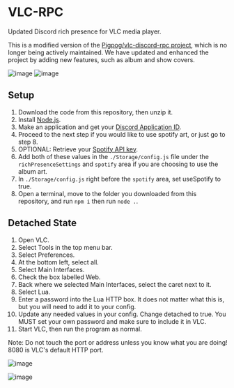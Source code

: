 # VLC-RPC
Updated Discord rich presence for VLC media player.

This is a modified version of the [Pigpog/vlc-discord-rpc project](https://github.com/Pigpog/vlc-discord-rpc), which is no longer being actively maintained. We have updated and enhanced the project by adding new features, such as album and show covers. 

![image](https://user-images.githubusercontent.com/61550272/234398623-02c343fa-c500-421c-a7a8-cb4d33f88a81.png)
![image](https://user-images.githubusercontent.com/61550272/234403580-4a910bd7-41a5-4ceb-8a31-180c2efda417.png)


## Setup
1. Download the code from this repository, then unzip it.
2. Install [Node.js](https://nodejs.org/en/download).
3. Make an application and get your [Discord Application ID](https://discord.com/developers/applications).
4. Proceed to the next step if you would like to use spotify art, or just go to step 8.
5. OPTIONAL: Retrieve your [Spotify API key](https://developer.spotify.com/documentation/web-api/tutorials/getting-started). 
6. Add both of these values in the `./Storage/config.js` file under the `richPresenceSettings` and `spotify` area if you are choosing to use the album art.
7. In `./Storage/config.js` right before the `spotify` area, set useSpotify to true.
8. Open a terminal, move to the folder you downloaded from this repository, and run `npm i` then run `node .`.

## Detached State
1. Open VLC.
2. Select Tools in the top menu bar.
3. Select Preferences.
4. At the bottom left, select all.
5. Select Main Interfaces.
6. Check the box labelled Web.
7. Back where we selected Main Interfaces, select the caret next to it.
8. Select Lua.
9. Enter a password into the Lua HTTP box. It does not matter what this is, but you will need to add it to your config.
10. Update any needed values in your config. Change detached to true. You MUST set your own password and make sure to include it in VLC.
11. Start VLC, then run the program as normal.

Note: Do not touch the port or address unless you know what you are doing! 8080 is VLC's default HTTP port. 

![image](https://github.com/vlc-rpc/vlc-discord-rpc/assets/61550272/4aa489d9-269c-4333-b595-bb3d0444fa24)

![image](https://github.com/vlc-rpc/vlc-discord-rpc/assets/61550272/292e8748-b6c6-4ff8-88a5-225e5dd2b467)
